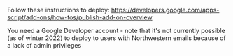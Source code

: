 Follow these instructions to deploy:
https://developers.google.com/apps-script/add-ons/how-tos/publish-add-on-overview

You need a Google Developer account - note that it's not currently possible (as of winter 2022) to deploy to users with Northwestern emails because of a lack of admin privileges 